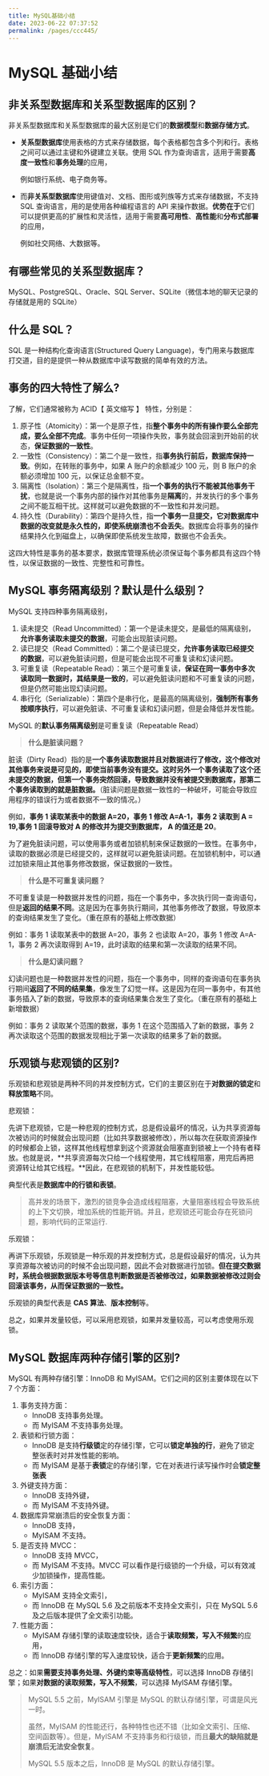 ```yaml
---
title: MySQL基础小结
date: 2023-06-22 07:37:52
permalink: /pages/ccc445/
---
```

# MySQL 基础小结



## 非关系型数据库和关系型数据库的区别？

非关系型数据库和关系型数据库的最大区别是它们的**数据模型**和**数据存储方式**。

- **关系型数据库**使用表格的方式来存储数据，每个表格都包含多个列和行。表格之间可以通过主键和外键建立关联。使用 SQL 作为查询语言，适用于需要**高度一致性**和**事务处理**的应用，

  例如银行系统、电子商务等。

- 而**非关系型数据库**使用键值对、文档、图形或列族等方式来存储数据，不支持 SQL 查询语言，用的是使用各种编程语言的 API 来操作数据。**优势在于**它们可以提供更高的扩展性和灵活性，适用于需要**高可用性**、**高性能**和**分布式部署**的应用，

  例如社交网络、大数据等。

## 有哪些常见的关系型数据库？

MySQL、PostgreSQL、Oracle、SQL Server、SQLite（微信本地的聊天记录的存储就是用的 SQLite）

## 什么是 SQL？

SQL 是一种结构化查询语言(Structured Query Language)，专门用来与数据库打交道，目的是提供一种从数据库中读写数据的简单有效的方法。

## 事务的四大特性了解么?

了解，它们通常被称为 ACID【 英文缩写 】 特性，分别是：

1. 原子性（Atomicity）：第一个是原子性，指**整个事务中的所有操作要么全部完成，要么全部不完成**。事务中任何一项操作失败，事务就会回滚到开始前的状态，**保证数据的一致性**。
2. 一致性（Consistency）：第二个是一致性，指**事务执行前后，数据库保持一致**。例如，在转账的事务中，如果 A 账户的余额减少 100 元，则 B 账户的余额必须增加 100 元，以保证总金额不变。
3. 隔离性（Isolation）：第三个是隔离性，指**一个事务的执行不能被其他事务干扰**，也就是说一个事务内部的操作对其他事务是**隔离**的，并发执行的多个事务之间不能互相干扰。这样就可以避免数据的不一致性和并发问题。
4. 持久性（Durability）：第四个是持久性，指**一个事务一旦提交，它对数据库中数据的改变就是永久性的，即使系统崩溃也不会丢失**。数据库会将事务的操作结果持久化到磁盘上，以确保即使系统发生故障，数据也不会丢失。

这四大特性是事务的基本要求，数据库管理系统必须保证每个事务都具有这四个特性，以保证数据的一致性、完整性和可靠性。

## MySQL 事务隔离级别？默认是什么级别？

MySQL 支持四种事务隔离级别，

1. 读未提交（Read Uncommitted）：第一个是读未提交，是最低的隔离级别，**允许事务读取未提交的数据**，可能会出现脏读问题。
2. 读已提交（Read Committed）：第二个是读已提交，**允许事务读取已经提交的数据**，可以避免脏读问题，但是可能会出现不可重复读和幻读问题。
3. 可重复读（Repeatable Read）：第三个是可重复读，**保证在同一事务中多次读取同一数据时，其结果是一致的**，可以避免脏读问题和不可重复读的问题，但是仍然可能出现幻读问题。
4. 串行化（Serializable）：第四个是串行化，是最高的隔离级别，**强制所有事务按顺序执行**，可以避免脏读、不可重复读和幻读问题，但是会降低并发性能。

MySQL 的**默认事务隔离级别**是可重复读（Repeatable Read）

> **什么是脏读问题？**

脏读（Dirty Read）指的是**一个事务读取数据并且对数据进行了修改，这个修改对其他事务来说是可见的，即使当前事务没有提交。这时另外一个事务读取了这个还未提交的数据，但第一个事务突然回滚，导致数据并没有被提交到数据库，那第二个事务读取到的就是脏数据。**（脏读问题是数据一致性的一种破坏，可能会导致应用程序的错误行为或者数据不一致的情况。）  

例如，**事务 1 读取某表中的数据 A=20，事务 1 修改 A=A-1，事务 2 读取到 A = 19,事务 1 回滚导致对 A 的修改并为提交到数据库， A 的值还是 20**。 

为了避免脏读问题，可以使用事务或者加锁机制来保证数据的一致性。在事务中，读取的数据必须是已经提交的，这样就可以避免脏读问题。在加锁机制中，可以通过加锁来阻止其他事务修改数据，保证数据的一致性。

> **什么是不可重复读问题？**

不可重复读是一种数据并发性的问题，指在一个事务中，多次执行同一查询语句，但是**返回的结果不同**。这是因为在事务执行期间，其他事务修改了数据，导致原本的查询结果发生了变化。（重在原有的基础上修改数据）

例如：事务 1 读取某表中的数据 A=20，事务 2 也读取 A=20，事务 1 修改 A=A-1，事务 2 再次读取得到 A=19，此时读取的结果和第一次读取的结果不同。

> **什么是幻读问题？**

幻读问题也是一种数据并发性的问题，指在一个事务中，同样的查询语句在事务执行期间**返回了不同的结果集**，像发生了幻觉一样。这是因为在同一事务中，有其他事务插入了新的数据，导致原本的查询结果集合发生了变化。（重在原有的基础上新增数据）

例如：事务 2 读取某个范围的数据，事务 1 在这个范围插入了新的数据，事务 2 再次读取这个范围的数据发现相比于第一次读取的结果多了新的数据。

## 乐观锁与悲观锁的区别?

乐观锁和悲观锁是两种不同的并发控制方式，它们的主要区别在于**对数据的锁定**和**释放策略**不同。

悲观锁：

先讲下悲观锁，它是一种悲观的控制方式，总是假设最坏的情况，认为共享资源每次被访问的时候就会出现问题（比如共享数据被修改），所以每次在获取资源操作的时候都会上锁，这样其他线程想拿到这个资源就会阻塞直到锁被上一个持有者释放。也就是说，**共享资源每次只给一个线程使用，其它线程阻塞，用完后再把资源转让给其它线程。**因此，在悲观锁的机制下，并发性能较低。

典型代表是**数据库中的行锁和表锁**。

>高并发的场景下，激烈的锁竞争会造成线程阻塞，大量阻塞线程会导致系统的上下文切换，增加系统的性能开销。并且，悲观锁还可能会存在死锁问题，影响代码的正常运行.

乐观锁：

再讲下乐观锁，乐观锁是一种乐观的并发控制方式，总是假设最好的情况，认为共享资源每次被访问的时候不会出现问题，因此不会对数据进行加锁。**但在提交数据时，系统会根据数据版本号等信息判断数据是否被修改过，如果数据被修改过则会回滚该事务，从而保证数据的一致性。**

乐观锁的典型代表是 **CAS 算法**、**版本控制**等。

总之，如果并发量较低，可以采用悲观锁，如果并发量较高，可以考虑使用乐观锁。

## MySQL 数据库两种存储引擎的区别?

MySQL 有两种存储引擎：InnoDB 和 MyISAM。它们之间的区别主要体现在以下 7 个方面：

1. 事务支持方面：
   - InnoDB 支持事务处理。
   - 而 MyISAM 不支持事务处理。
2. 表锁和行锁方面：
   - InnoDB 是支持**行级锁**定的存储引擎，它可以**锁定单独的行**，避免了锁定整张表时对并发性能的影响。
   - 而 MyISAM 是基于**表锁**定的存储引擎，它在对表进行读写操作时会**锁定整张表**
3. 外键支持方面：
   - InnoDB 支持外键，
   - 而 MyISAM 不支持外键。
4. 数据库异常崩溃后的安全恢复方面：
   - InnoDB 支持，
   - MyISAM 不支持。
5. 是否支持 MVCC：
   - InnoDB 支持 MVCC，
   - 而 MyISAM 不支持。MVCC 可以看作是行级锁的一个升级，可以有效减少加锁操作，提高性能。
6. 索引方面：
   - MyISAM 支持全文索引，
   - 而 InnoDB 在 MySQL 5.6 及之前版本不支持全文索引，只在 MySQL 5.6 及之后版本提供了全文索引功能。
7. 性能方面：
   - MyISAM 存储引擎的读取速度较快，适合于**读取频繁，写入不频繁**的应用，
   - 而 InnoDB 存储引擎的写入速度较快，适合于**更新频繁**的应用。

总之：如果**需要支持事务处理、外键约束等高级特性**，可以选择 InnoDB 存储引擎；如果**对数据的读取频繁，写入不频繁**，可以选择 MyISAM 存储引擎。

>MySQL 5.5 之前，MyISAM 引擎是 MySQL 的默认存储引擎，可谓是风光一时。
>
>虽然，MyISAM 的性能还行，各种特性也还不错（比如全文索引、压缩、空间函数等）。但是，MyISAM 不支持事务和行级锁，而且**最大的缺陷就是崩溃后无法安全恢复**。
>
>MySQL 5.5 版本之后，InnoDB 是 MySQL 的默认存储引擎。

